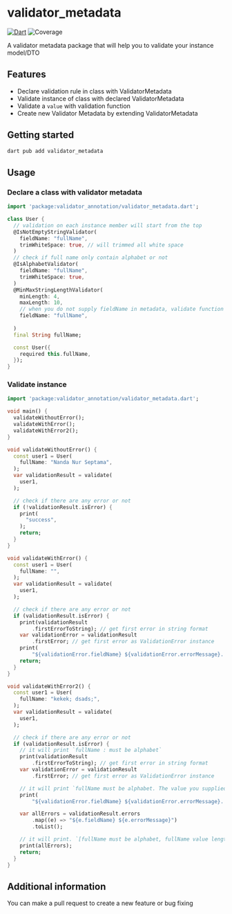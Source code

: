 # validator_metadata

[![Dart](https://github.com/nandanurseptama/dart_validator_metadata/actions/workflows/.dart.yml/badge.svg?branch=master)](https://github.com/nandanurseptama/dart_validator_metadata/actions/workflows/.dart.yml)
![Coverage](https://raw.githubusercontent.com/nandanurseptama/dart_validator_metadata/master/code_coverage.svg?sanitize=true)

A validator metadata package that will help you to validate your instance model/DTO


## Features

- Declare validation rule in class with ValidatorMetadata
- Validate instance of class with declared ValidatorMetadata
- Validate a `value` with validation function
- Create new Validator Metadata by extending ValidatorMetadata

## Getting started

```bash
dart pub add validator_metadata
```

## Usage

### Declare a class with validator metadata
```dart
import 'package:validator_annotation/validator_metadata.dart';

class User {
  // validation on each instance member will start from the top
  @IsNotEmptyStringValidator(
    fieldName: "fullName",
    trimWhiteSpace: true, // will trimmed all white space
  )
  // check if full name only contain alphabet or not
  @IsAlphabetValidator(
    fieldName: "fullName",
    trimWhiteSpace: true,
  )
  @MinMaxStringLengthValidator(
    minLength: 4,
    maxLength: 10,
    // when you do not supply fieldName in metadata, validate function will take property name
    fieldName: "fullName",
    
  )
  final String fullName;

  const User({
    required this.fullName,
  });
}

```

### Validate instance

```dart
import 'package:validator_annotation/validator_metadata.dart';

void main() {
  validateWithoutError();
  validateWithError();
  validateWithError2();
}

void validateWithoutError() {
  const user1 = User(
    fullName: "Nanda Nur Septama",
  );
  var validationResult = validate(
    user1,
  );

  // check if there are any error or not
  if (!validationResult.isError) {
    print(
      "success",
    );
    return;
  }
}

void validateWithError() {
  const user1 = User(
    fullName: "",
  );
  var validationResult = validate(
    user1,
  );

  // check if there are any error or not
  if (validationResult.isError) {
    print(validationResult
        .firstErrorToString); // get first error in string format
    var validationError = validationResult
        .firstError; // get first error as ValidationError instance
    print(
        "${validationError.fieldName} ${validationError.errorMessage}. The value you supplied ${validationError.originalValue}");
    return;
  }
}

void validateWithError2() {
  const user1 = User(
    fullName: "kekek; dsads;",
  );
  var validationResult = validate(
    user1,
  );

  // check if there are any error or not
  if (validationResult.isError) {
    // it will print `fullName : must be alphabet`
    print(validationResult
        .firstErrorToString); // get first error in string format
    var validationError = validationResult
        .firstError; // get first error as ValidationError instance

    // it will print `fullName must be alphabet. The value you supplied kekek; dsads;`
    print(
        "${validationError.fieldName} ${validationError.errorMessage}. The value you supplied ${validationError.originalValue}");

    var allErrors = validationResult.errors
        .map((e) => "${e.fieldName} ${e.errorMessage}")
        .toList();

    // it will print. `[fullName must be alphabet, fullName value length should be between 4 & 10]`
    print(allErrors);
    return;
  }
}
```

## Additional information

You can make a pull request to create a new feature or bug fixing